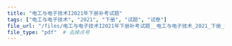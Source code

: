 ```yaml
---
title: "电工与电子技术I2021年下册补考试题"
tags: ["电工与电子技术", "2021", "下册", "试题", "试卷"]
file_url: "/files/电工与电子技术I2021年下册补考试题__电工与电子技术_2021_下册_试题_试卷.pdf"
file_type: "pdf"  # 去掉点号
---
```




<!-- 文件类型: .pdf -->
<!-- 文件图标: 📄 -->
